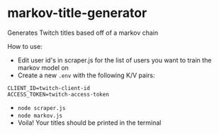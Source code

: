 # markov-title-generator
Generates Twitch titles based off of a markov chain

How to use:
- Edit user id's in scraper.js for the list of users you want to train the markov model on
- Create a new `.env` with the following K/V pairs:
```
CLIENT_ID=twitch-client-id
ACCESS_TOKEN=twitch-access-token
```
- `node scraper.js`
- `node markov.js`
- Voila! Your titles should be printed in the terminal
